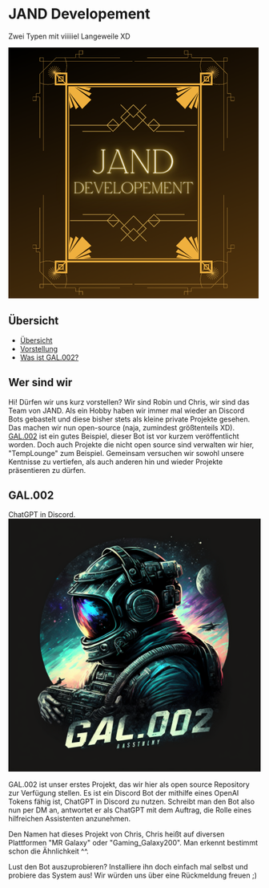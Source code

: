 # JAND Developement
Zwei Typen mit viiiiiel Langeweile XD

![JAND - JavaScript für alle!](JAND_Logo.png)

## Übersicht

- [Übersicht](#übersicht)
- [Vorstellung](#wer-sind-wir)
- [Was ist GAL.002?](#gal.002)


## Wer sind wir

Hi!
Dürfen wir uns kurz vorstellen?
Wir sind Robin und Chris, wir sind das Team von JAND.
Als ein Hobby haben wir immer mal wieder an Discord Bots gebastelt und diese bisher stets als kleine private Projekte gesehen.
Das machen wir nun open-source (naja, zumindest größtenteils XD). [GAL.002](https://github.com/JANDdevelopement/GAL.002) ist ein gutes Beispiel, dieser Bot ist vor kurzem veröffentlicht worden.
Doch auch Projekte die nicht open source sind verwalten wir hier, "TempLounge" zum Beispiel.
Gemeinsam versuchen wir sowohl unsere Kentnisse zu vertiefen, als auch anderen hin und wieder Projekte präsentieren zu dürfen.

## GAL.002
ChatGPT in Discord.
![Das Logo von GAL.002](GAL.002_Logo.png)

GAL.002 ist unser erstes Projekt, das wir hier als open source Repository zur Verfügung stellen.
Es ist ein Discord Bot der mithilfe eines OpenAI Tokens fähig ist, ChatGPT in Discord zu nutzen.
Schreibt man den Bot also nun per DM an, antwortet er als ChatGPT mit dem Auftrag, die Rolle eines hilfreichen Assistenten anzunehmen.

Den Namen hat dieses Projekt von Chris, Chris heißt auf diversen Plattformen "MR Galaxy" oder "Gaming_Galaxy200".
Man erkennt bestimmt schon die Ähnlichkeit ^^. 

Lust den Bot auszuprobieren? Installiere ihn doch einfach mal selbst und probiere das System aus!
Wir würden uns über eine Rückmeldung freuen ;)